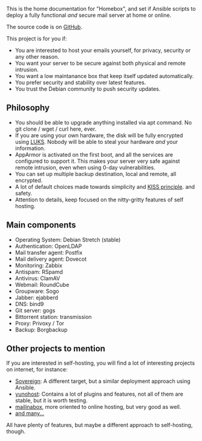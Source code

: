 This is the home documentation for "Homebox", and set if Ansible scripts to deploy
a fully functional _and_ secure mail server at home or online.

The source code is on [GitHub](https://github.com/progmaticltd/homebox).

This project is for you if:

- You are interested to host your emails yourself, for privacy, security or any
  other reason.
- You want your server to be secure against both physical and remote intrusion.
- You want a low maintanance box that keep itself updated automatically.
- You prefer security and stability over latest features.
- You trust the Debian community to push security updates.

## Philosophy

- You should be able to upgrade anything installed via apt command. No
  git clone / wget / curl here, ever.
- If you are using your own hardware, the disk will be fully encrypted
  using [LUKS](https://en.wikipedia.org/wiki/Linux_Unified_Key_Setup).
  Nobody will be able to steal your hardware _and_ your information.
- AppArmor is activated on the first boot, and all the services
  are configured to support it.  This makes your server very safe
  against remote intrusion, even when using 0-day vulnerabilities.
- You can set up multiple backup destination, local and remote, all
  encrypted.
- A lot of default choices made towards simplicity and
  [KISS principle](https://en.wikipedia.org/wiki/KISS_principle).
  and safety.
- Attention to details, keep focused on the nitty-gritty features of
  self hosting.

## Main components

- Operating System: Debian Stretch (stable)
- Authentication: OpenLDAP
- Mail transfer agent: Postfix
- Mail delivery agent: Dovecot
- Monitoring: Zabbix
- Antispam: RSpamd
- Antivirus: ClamAV
- Webmail: RoundCube
- Groupware: Sogo
- Jabber: ejabberd
- DNS: bind9
- Git server: gogs
- Bittorrent station: transmission
- Proxy: Privoxy / Tor
- Backup: Borgbackup

## Other projects to mention

If you are interested in self-hosting, you will find a lot of
interesting projects on internet, for instance:

- [Sovereign](https://github.com/sovereign/sovereign): A different
  target, but a similar deployment approach using Ansible.
- [yunohost](https://yunohost.org/): Contains a lot of plugins and
  features, not all of them are stable, but it is worth testing.
- [mailinabox](https://mailinabox.email/), more oriented to online
  hosting, but very good as well.
- [and many...](https://github.com/Kickball/awesome-selfhosted)

All have plenty of features, but maybe a different approach to
self-hosting, though.
